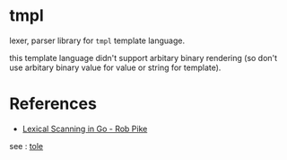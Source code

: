 # tmpl

lexer, parser library for `tmpl` template language.

this template language didn't support arbitary binary rendering
(so don't use arbitary binary value for value or string for template).

# References

- [Lexical Scanning in Go - Rob Pike](https://www.youtube.com/watch?v=HxaD_trXwRE)

see : [tole](https://github.com/zerosign/tole)
